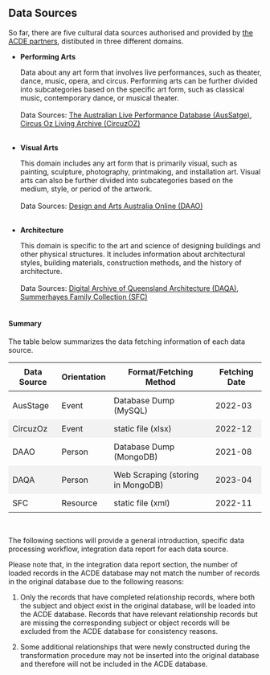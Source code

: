 ## Data Sources

So far, there are five cultural data sources authorised and provided by [the ACDE partners](https://www.acd-engine.org/partners), distibuted in three different domains.

 - **Performing Arts**

    Data about any art form that involves live performances, such as theater, dance, music, opera, and circus. Performing arts can be further divided into subcategories based on the specific art form, such as classical music, contemporary dance, or musical theater. 
    <br><br>
    Data Sources: [The Australian Live Performance Database (AusSatge)](https://www.ausstage.edu.au/pages/browse/), [Circus Oz Living Archive (CircuzOZ)](https://circusozlivingarchive.com/)
    <br><br>

 - **Visual Arts**

    This domain includes any art form that is primarily visual, such as painting, sculpture, photography, printmaking, and installation art. Visual arts can also be further divided into subcategories based on the medium, style, or period of the artwork. 
    <br><br>
    Data Sources: [Design and Arts Australia Online (DAAO)](https://www.daao.org.au/)
    <br><br>

- **Architecture**

    This domain is specific to the art and science of designing buildings and other physical structures. It includes information about architectural styles, building materials, construction methods, and the history of architecture. 
    <br><br>
    Data Sources: [Digital Archive of Queensland Architecture (DAQA)](https://qldarch.net/), [Summerhayes Family Collection (SFC)](https://catalogue.curtin.edu.au/discovery/collectionDiscovery?vid=61CUR_INST:CUR_SPECIAL_COLLECTIONS&collectionId=81190473680001951)
    <br><br>

#### Summary

The table below summarizes the data fetching information of each data source.

<style>
  /* CSS for zebra-striped table */
  table {
    border-collapse: collapse;
    width: 100%;
  }

  th, td {
    padding: 8px;
  }

  /* Zebra striping */
  tr:nth-child(even) {
    background-color: #f2f2f2;
  }
</style>

| Data Source | Orientation | Format/Fetching Method            | Fetching Date |
| ----------- | ----------- | --------------------------------- | ------------- |
| AusStage    | Event       | Database Dump (MySQL)             | 2022-03       |
| CircuzOz    | Event       | static file (xlsx)                | 2022-12       |
| DAAO        | Person      | Database Dump (MongoDB)           | 2021-08       |
| DAQA        | Person      | Web Scraping (storing in MongoDB) | 2023-04       |
| SFC         | Resource    | static file (xml)                 | 2022-11       |
<br>

The following sections will provide a general introduction, specific data processing workflow, integration data report for each data source.

Please note that, in the integration data report section, the number of loaded records in the ACDE database may not match the number of records in the original database due to the following reasons:

1. Only the records that have completed relationship records, where both the subject and object exist in the original database, will be loaded into the ACDE database. Records that have relevant relationship records but are missing the corresponding subject or object records will be excluded from the ACDE database for consistency reasons.

2. Some additional relationships that were newly constructed during the transformation procedure may not be inserted into the original database and therefore will not be included in the ACDE database.